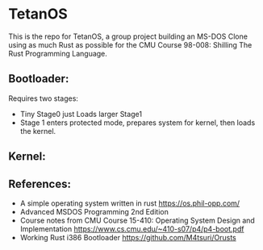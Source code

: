 # TetanOS
This is the repo for TetanOS, a group project building an MS-DOS Clone using as much Rust as possible for the CMU Course 98-008: Shilling The Rust Programming Language.

## Bootloader:

Requires two stages: 
- Tiny Stage0 just Loads larger Stage1 
- Stage 1 enters protected mode, prepares system for kernel, then loads the kernel.

## Kernel:

## References:
- A simple operating system written in rust https://os.phil-opp.com/
- Advanced MSDOS Programming 2nd Edition
- Course notes from CMU Course 15-410: Operating System Design and Implementation https://www.cs.cmu.edu/~410-s07/p4/p4-boot.pdf
- Working Rust i386 Bootloader https://github.com/M4tsuri/Orusts
